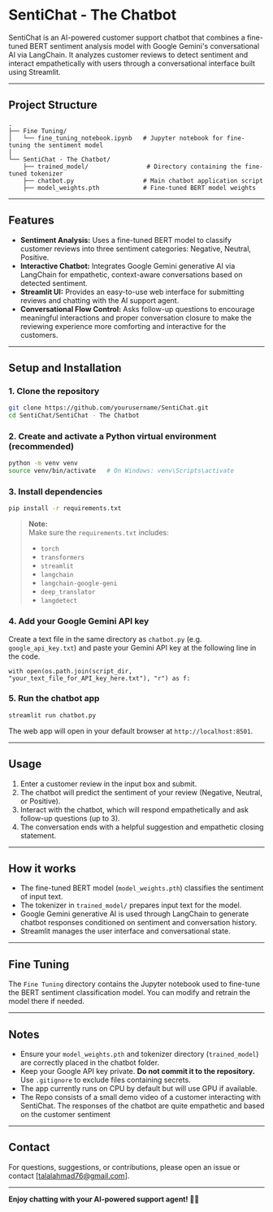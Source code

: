# SentiChat - The Chatbot

SentiChat is an AI-powered customer support chatbot that combines a fine-tuned BERT sentiment analysis model with Google Gemini's conversational AI via LangChain. It analyzes customer reviews to detect sentiment and interact empathetically with users through a conversational interface built using Streamlit.

---

## Project Structure

```
.
├── Fine Tuning/
│   └── fine_tuning_notebook.ipynb   # Jupyter notebook for fine-tuning the sentiment model
│
└── SentiChat - The Chatbot/
    ├── trained_model/                # Directory containing the fine-tuned tokenizer
    ├── chatbot.py                   # Main chatbot application script
    ├── model_weights.pth            # Fine-tuned BERT model weights
```

---

## Features

- **Sentiment Analysis:** Uses a fine-tuned BERT model to classify customer reviews into three sentiment categories: Negative, Neutral, Positive.
- **Interactive Chatbot:** Integrates Google Gemini generative AI via LangChain for empathetic, context-aware conversations based on detected sentiment.
- **Streamlit UI:** Provides an easy-to-use web interface for submitting reviews and chatting with the AI support agent.
- **Conversational Flow Control:** Asks follow-up questions to encourage meaningful interactions and proper conversation closure to make the reviewing experience more comforting and interactive for the customers.

---

## Setup and Installation

### 1. Clone the repository

```bash
git clone https://github.com/yourusername/SentiChat.git
cd SentiChat/SentiChat - The Chatbot
```

### 2. Create and activate a Python virtual environment (recommended)

```bash
python -m venv venv
source venv/bin/activate   # On Windows: venv\Scripts\activate
```

### 3. Install dependencies

```bash
pip install -r requirements.txt
```

> **Note:**  
> Make sure the `requirements.txt` includes:
> - `torch`
> - `transformers`
> - `streamlit`
> - `langchain`
> - `langchain-google-geni`
> - `deep_translator`
> - `langdetect`

### 4. Add your Google Gemini API key

Create a text file in the same directory as `chatbot.py` (e.g. `google_api_key.txt`) and paste your Gemini API key at the following line in the code.

```text
with open(os.path.join(script_dir, "your_text_file_for_API_key_here.txt"), "r") as f:
```

### 5. Run the chatbot app

```bash
streamlit run chatbot.py
```

The web app will open in your default browser at `http://localhost:8501`.

---

## Usage

1. Enter a customer review in the input box and submit.
2. The chatbot will predict the sentiment of your review (Negative, Neutral, or Positive).
3. Interact with the chatbot, which will respond empathetically and ask follow-up questions (up to 3).
4. The conversation ends with a helpful suggestion and empathetic closing statement.

---

## How it works

- The fine-tuned BERT model (`model_weights.pth`) classifies the sentiment of input text.
- The tokenizer in `trained_model/` prepares input text for the model.
- Google Gemini generative AI is used through LangChain to generate chatbot responses conditioned on sentiment and conversation history.
- Streamlit manages the user interface and conversational state.

---

## Fine Tuning

The `Fine Tuning` directory contains the Jupyter notebook used to fine-tune the BERT sentiment classification model. You can modify and retrain the model there if needed.

---

## Notes

- Ensure your `model_weights.pth` and tokenizer directory (`trained_model`) are correctly placed in the chatbot folder.
- Keep your Google API key private. **Do not commit it to the repository.** Use `.gitignore` to exclude files containing secrets.
- The app currently runs on CPU by default but will use GPU if available.
- The Repo consists of a small demo video of a customer interacting with SentiChat. The responses of the chatbot are quite empathetic and based on the customer sentiment


---

## Contact

For questions, suggestions, or contributions, please open an issue or contact [talalahmad76@gmail.com].

---

**Enjoy chatting with your AI-powered support agent! 🤖🧠**
